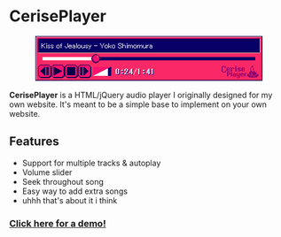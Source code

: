 # CerisePlayer
<p align="center">
    <img src="img/readme.png">
</p>

**CerisePlayer** is a HTML/jQuery audio player I originally designed for my own website. It's meant to be a simple base to implement on your own website.

## Features
* Support for multiple tracks & autoplay
* Volume slider
* Seek throughout song
* Easy way to add extra songs
* uhhh that's about it i think

### [Click here for a demo!](cerrytsuki.github.io/CerisePlayer/)

